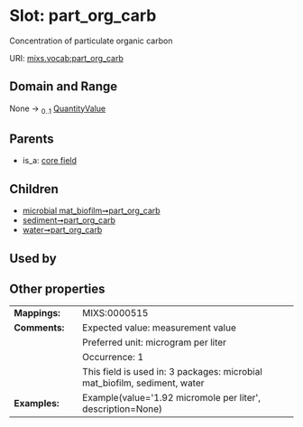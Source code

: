 
# Slot: part_org_carb


Concentration of particulate organic carbon

URI: [mixs.vocab:part_org_carb](https://w3id.org/mixs/vocab/part_org_carb)


## Domain and Range

None &#8594;  <sub>0..1</sub> [QuantityValue](QuantityValue.md)

## Parents

 *  is_a: [core field](core_field.md)

## Children

 *  [microbial mat_biofilm➞part_org_carb](microbial_mat_biofilm_part_org_carb.md)
 *  [sediment➞part_org_carb](sediment_part_org_carb.md)
 *  [water➞part_org_carb](water_part_org_carb.md)

## Used by


## Other properties

|  |  |  |
| --- | --- | --- |
| **Mappings:** | | MIXS:0000515 |
| **Comments:** | | Expected value: measurement value |
|  | | Preferred unit: microgram per liter |
|  | | Occurrence: 1 |
|  | | This field is used in: 3 packages: microbial mat_biofilm, sediment, water |
| **Examples:** | | Example(value='1.92 micromole per liter', description=None) |

